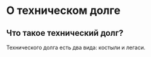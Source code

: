 # О техническом долге

## Что такое технический долг?

Технического долга есть два вида: костыли и легаси.

